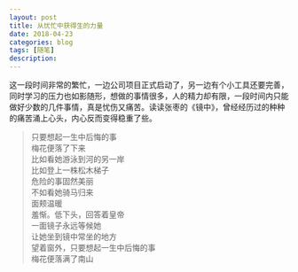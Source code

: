 ```yaml
---
layout: post
title: 从忧忙中获得生的力量
date: 2018-04-23
categories: blog
tags: [随笔]
description: 
---
```


这一段时间非常的繁忙，一边公司项目正式启动了，另一边有个小工具还要完善，同时学习的压力也如影随形，想做的事情很多，人的精力却有限，一段时间内只能做好少数的几件事情，真是忧伤又痛苦。读读张枣的《镜中》，曾经经历过的种种的痛苦涌上心头，内心反而变得稳重了些。
> 只要想起一生中后悔的事     
> 梅花便落了下来     
> 比如看她游泳到河的另一岸     
> 比如登上一株松木梯子    
> 危险的事固然美丽     
> 不如看她骑马归来     
> 面颊温暖    
> 羞惭。低下头，回答着皇帝     
> 一面镜子永远等候她     
> 让她坐到镜中常坐的地方    
> 望着窗外，只要想起一生中后悔的事    
> 梅花便落满了南山     
